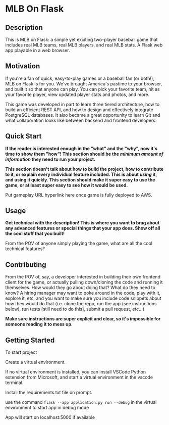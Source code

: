 # MLB On Flask

## Description

This is MLB on Flask: a simple yet exciting two-player baseball game that includes real MLB teams, real MLB players, and real MLB stats. A Flask web app playable in a web browser.

## Motivation

If you're a fan of quick, easy-to-play games or a baseball fan (or both!), MLB on Flask is for you. We've brought America's pastime to your browser, and built it so that anyone can play. You can pick your favorite team, hit as your favorite player, view updated player stats and photos, and more.

This game was developed in part to learn three tiered architecture, how to build an efficient REST API, and how to design and effectively integrate PostgreSQL databases. It also became a great opportunity to learn Git and what collaboration looks like between backend and frontend developers.

## Quick Start

**If the reader is interested enough in the "what" and the "why", now it's time to show them "how"! This section should be the _minimum amount of information_ they need to run your project.**

**This section doesn't talk about how to build the project, how to contribute to it, or explain every individual feature included. This is about _using_ it, and using it quickly. This section should make it super easy to use the game, or at least super easy to see how it would be used.**

Put gameplay URL hyperlink here once game is fully deployed to AWS.

## Usage

**Get technical with the description! This is where you want to brag about any advanced features or special things that your app does. Show off all the cool stuff that you built!**

From the POV of anyone simply playing the game, what are all the cool technical features?

## Contributing

From the POV of, say, a developer interested in building their own frontend client for the game, or actually pulling down/cloning the code and running it themselves. How would they go about doing that? What do they need to know? A hiring manager may want to poke around in the code, play with it, explore it, etc, and you want to make sure you include code snippets about how they would do that (i.e. clone the repo, run the app (see instructions below), run tests [still need to do this], submit a pull request, etc...)

**Make sure instructions are super explicit and clear, so it's impossible for someone reading it to mess up.**

## Getting Started

To start project

Create a virtual environment.

If no virtual environment is installed, you can install VSCode Python extension from Microsoft, and start a virtual environment in the vscode terminal.

Install the requirements.txt file on prompt.

use the command `flask --app application.py run --debug` in the virtual environment to start app in debug mode

App will start on localhost:5000 if available
